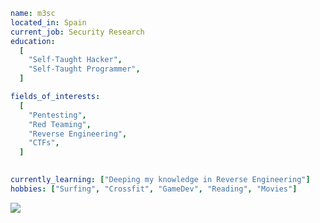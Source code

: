 ```yaml
name: m3sc
located_in: Spain
current_job: Security Research
education:
  [
    "Self-Taught Hacker",
    "Self-Taught Programmer",
  ]

fields_of_interests:
  [
    "Pentesting",
    "Red Teaming",
    "Reverse Engineering",
    "CTFs",
  ]

  
currently_learning: ["Deeping my knowledge in Reverse Engineering"]
hobbies: ["Surfing", "Crossfit", "GameDev", "Reading", "Movies"]
```
<img src="https://tryhackme-badges.s3.amazonaws.com/m3sc.png"/>
